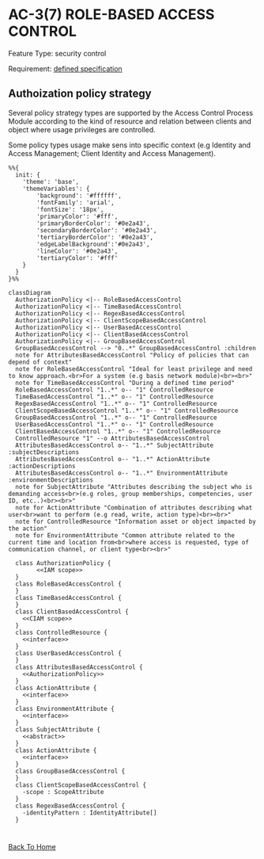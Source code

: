 # AC-3(7) ROLE-BASED ACCESS CONTROL

Feature Type: security control

Requirement: [defined specification](https://www.notion.so/cybnity/AC-3-7-Role-based-access-control-43fa18e487fa43cabf3ae7d9aeb691a6?pvs=4)

## Authoization policy strategy
Several policy strategy types are supported by the Access Control Process Module according to the kind of resource and relation between clients and object where usage privileges are controlled.

Some policy types usage make sens into specific context (e.g Identity and Access Management; Client Identity and Access Management).

```mermaid
%%{
  init: {
    'theme': 'base',
    'themeVariables': {
        'background': '#ffffff',
        'fontFamily': 'arial',
        'fontSize': '18px',
        'primaryColor': '#fff',
        'primaryBorderColor': '#0e2a43',
        'secondaryBorderColor': '#0e2a43',
        'tertiaryBorderColor': '#0e2a43',
        'edgeLabelBackground':'#0e2a43',
        'lineColor': '#0e2a43',
        'tertiaryColor': '#fff'
    }
  }
}%%

classDiagram
  AuthorizationPolicy <|-- RoleBasedAccessControl
  AuthorizationPolicy <|-- TimeBasedAccessControl
  AuthorizationPolicy <|-- RegexBasedAccessControl
  AuthorizationPolicy <|-- ClientScopeBasedAccessControl
  AuthorizationPolicy <|-- UserBasedAccessControl
  AuthorizationPolicy <|-- ClientBasedAccessControl
  AuthorizationPolicy <|-- GroupBasedAccessControl
  GroupBasedAccessControl --> "0..*" GroupBasedAccessControl :children
  note for AttributesBasedAccessControl "Policy of policies that can depend of context"
  note for RoleBasedAccessControl "Ideal for least privilege and need to know approach.<br>For a system (e.g basis network module)<br><br>"
  note for TimeBasedAccessControl "During a defined time period"
  RoleBasedAccessControl "1..*" o-- "1" ControlledResource
  TimeBasedAccessControl "1..*" o-- "1" ControlledResource
  RegexBasedAccessControl "1..*" o-- "1" ControlledResource
  ClientScopeBasedAccessControl "1..*" o-- "1" ControlledResource
  GroupBasedAccessControl "1..*" o-- "1" ControlledResource
  UserBasedAccessControl "1..*" o-- "1" ControlledResource
  ClientBasedAccessControl "1..*" o-- "1" ControlledResource
  ControlledResource "1" --o AttributesBasedAccessControl
  AttributesBasedAccessControl o-- "1..*" SubjectAttribute :subjectDescriptions
  AttributesBasedAccessControl o-- "1..*" ActionAttribute :actionDescriptions
  AttributesBasedAccessControl o-- "1..*" EnvironmentAttribute :environmentDescriptions
  note for SubjectAttribute "Attributes describing the subject who is demanding access<br>(e.g roles, group memberships, competencies, user ID, etc..)<br><br>"
  note for ActionAttribute "Combination of attributes describing what user<br>want to perform (e.g read, write, action type)<br><br>"
  note for ControlledResource "Information asset or object impacted by the action"
  note for EnvironmentAttribute "Common attribute related to the current time and location from<br>where access is requested, type of communication channel, or client type<br><br>"

  class AuthorizationPolicy {
		<<IAM scope>>
  }
  class RoleBasedAccessControl {
  }
  class TimeBasedAccessControl {
  }
  class ClientBasedAccessControl {
    <<CIAM scope>>
  }
  class ControlledResource {
    <<interface>>
  }
  class UserBasedAccessControl {
  }
  class AttributesBasedAccessControl {
    <<AuthorizationPolicy>>
  }
  class ActionAttribute {
    <<interface>>
  }
  class EnvironmentAttribute {
	<<interface>>
  }
  class SubjectAttribute {
	<<abstract>>
  }
  class ActionAttribute {
	<<interface>>
  }
  class GroupBasedAccessControl {
  }
  class ClientScopeBasedAccessControl {
	-scope : ScopeAttribute
  }
  class RegexBasedAccessControl {
    -identityPattern : IdentityAttribute[]
  }

```

#
[Back To Home](README.md)
